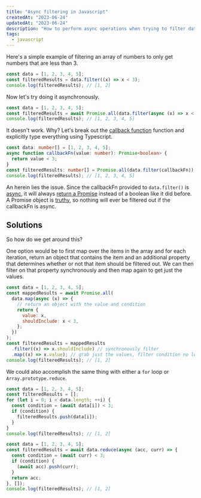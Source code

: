 ```yaml
---
title: "Async filtering in Javascript"
createdAt: "2023-06-24"
updatedAt: "2023-06-24"
description: "How to perform async operations when trying to filter data in an array in Javascript."
tags:
  - javascript
---
```


Here's a simple example of filtering an array of numbers to only get numbers that are less than 3.

```js title="synchronous-filtering.js"
const data = [1, 2, 3, 4, 5];
const filteredResults = data.filter((x) => x < 3);
console.log(filteredResults); // [1, 2]
```

Now let's try doing it asynchronously.

```js title="async-filtering.js"
const data = [1, 2, 3, 4, 5];
const filteredResults = await Promise.all(data.filter(async (x) => x < 3));
console.log(filteredResults); // [1, 2, 3, 4, 5]
```

It doesn't work. Why? Let's break out the [callback function](https://developer.mozilla.org/en-US/docs/Web/JavaScript/Reference/Global_Objects/Array/filter#parameters) function and explicitly type everything using Typescript.

```ts title="async-filtering.ts"
const data: number[] = [1, 2, 3, 4, 5];
async function callbackFn(value: number): Promise<boolean> {
  return value < 3;
}
const filteredResults: number[] = Promise.all(data.filter(callbackFn));
console.log(filteredResults); // [1, 2, 3, 4, 5]
```

An herein lies the issue. Since the callbackFn provided to `data.filter()` is [async](https://developer.mozilla.org/en-US/docs/Web/JavaScript/Reference/Statements/async_function), it will always [return a Promise](https://developer.mozilla.org/en-US/docs/Web/JavaScript/Reference/Statements/async_function#return_value) instead of a boolean like it did before. A Promise object is [truthy](https://developer.mozilla.org/en-US/docs/Glossary/Truthy), so nothing will ever be filtered out if the callbackFn is async.

## Solutions

So how do we get around this?

One option would be to first map over the items in the array and for each iteration, return an object that contains the item and an additional property that determines whether or not that item should be filtered out. We can then filter on that property synchronously and then map again to get just the values.

```js title="async-mapping-then-sync-filtering.js"
const data = [1, 2, 3, 4, 5];
const mappedResults = await Promise.all(
  data.map(async (x) => {
    // return an object with the value and condition
    return {
      value: x,
      shouldInclude: x < 3,
    };
  })
);
const filteredResults = mappedResults
  .filter((x) => x.shouldInclude) // synchronously filter
  .map((x) => x.value); // grab just the values, filter condition no longer needed
console.log(filteredResults); // [1, 2]
```

We could also accomplish the same thing with either a `for` loop or `Array.prototype.reduce`.

```js title="async-for-loop-filtering.js"
const data = [1, 2, 3, 4, 5];
const filteredResults = [];
for (let i = 0; i < data.length; ++i) {
  const condition = (await data[i]) < 3;
  if (condition) {
    filteredResults.push(data[i]);
  }
}
console.log(filteredResults); // [1, 2]
```

```js title="async-reduce.js"
const data = [1, 2, 3, 4, 5];
const filteredResults = await data.reduce(async (acc, curr) => {
  const condition = (await curr) < 3;
  if (condition) {
    (await acc).push(curr);
  }
  return acc;
}, []);
console.log(filteredResults); // [1, 2]
```
